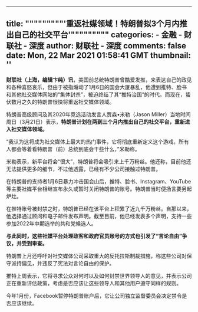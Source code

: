
---
title: """""""""'重返社媒领域！特朗普拟3个月内推出自己的社交平台'"""""""""
categories: 
    - 金融
    - 财联社 - 深度
author: 财联社 - 深度
comments: false
date: Mon, 22 Mar 2021 01:58:41 GMT
thumbnail: ''
---

<div>   
<div class="m-b-10"><p><strong>财联社（上海，编辑卞纯）讯</strong>，美国前总统特朗普曾酷爱发推，来表达自己的政见和各种喜怒哀乐，但由于被指煽动了1月6日的国会大厦暴乱，他遭到推特、脸书和其他社交媒体网站的“集体封杀”，被迫终结了其“推特治国”的时代。而现在，蛰伏数月之久的特朗普很快将重返社交媒体领域。</p>
<p>特朗普高级顾问及其2020年竞选活动发言人贾森•米勒（Jason Miller）当地时间周日（3月21日）表示，<strong>特朗普计划在两到三个月内推出自己的社交平台，重新进入社交媒体领域。</strong></p>
<p>“我认为这将成为社交媒体上最大的热门事件，它将彻底重新定义这个游戏，所有人都会等着看特朗普（前）总统到底会干些什么，”米勒称。</p>
<p>米勒表示，新平台将会“很大”，特朗普将会吸引来上千万粉丝。他还称，目前他还无法提供更多的细节，不过他透露，已经有不少公司接触过特朗普。</p>
<p>在特朗普的支持者1月6日暴力冲击国会山后，推特、脸书、Instagram、YouTube等主要社媒平台相继宣布永久或暂时关闭特朗普的账号。特朗普当时便扬言要另起炉灶。</p>
<p>在推特账号被封禁之时，特朗普已经在该平台上积累了近九千万粉丝。自那以来，他选择通过顾问和电子邮件发布声明。截至目前，他已经发表多个声明，支持一些参加2022年中期选举的共和党候选人。</p>
<p><strong>与此同时，这些社媒平台处理政客和政府官员账号的方式也引发了“言论自由”争议，并受到审查。</strong></p>
<p>特朗普上月还呼吁对社交媒体公司采取重大的反托拉斯制裁措施，称这些公司对保守派持偏见，并违反了宪法对言论自由的保护。</p>
<p>推特上周表示，它将寻求公众对何时以及如何封禁世界领导人的意见，并表示公司正在重新评估政策，考虑是否应该让这些领导人和其他用户遵守同样的规则。</p>
<p>今年1月份，Facebook暂停特朗普账户后，它让公司独立监督委员会决定禁令是否应该继续。</p></div>  
</div>
            